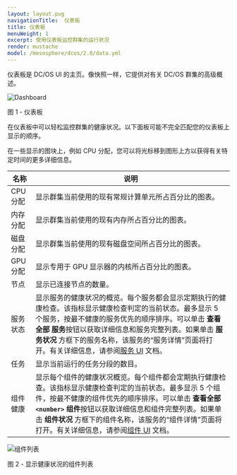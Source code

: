 ```yaml
---
layout: layout.pug
navigationTitle:  仪表板
title: 仪表板
menuWeight: 1
excerpt: 使用仪表板监控群集的运行状况
render: mustache
model: /mesosphere/dcos/2.0/data.yml
---
```

仪表板是 DC/OS UI 的主页。像快照一样，它提供对有关 DC/OS 群集的高级概述。

![Dashboard](/mesosphere/dcos/2.0/img/GUI-Dashboard.png)

图 1 - 仪表板


在仪表板中可以轻松监控群集的健康状况。以下面板可能不完全匹配您的仪表板上显示的顺序。

在一些显示的图块上，例如 CPU 分配，您可以将光标移到图形上方以获得有关特定时间的更多详细信息。

| 名称 | 说明 |
|-----|-----|
| CPU 分配 | 显示群集当前使用的现有常规计算单元所占百分比的图表。|
| 内存分配 | 显示群集当前使用的现有内存所占百分比的图表。|
| 磁盘分配 | 显示群集当前使用的现有磁盘空间所占百分比的图表。|
| GPU 分配 | 显示专用于 GPU 显示器的内核所占百分比的图表。|
| 节点 | 显示已连接节点的数量。|
| 服务状态 | 显示服务的健康状况的概览。每个服务都会显示定期执行的健康检查。该指标显示健康检查判定的当前状态。最多显示 5 个服务，按最不健康的服务优先的顺序排序。可以单击 **查看全部  服务**按钮以获取详细信息和服务完整列表。如果单击 **服务状况** 方框下的服务名称，该服务的“服务详情”页面将打开。有关详细信息，请参阅[服务 UI](/mesosphere/dcos/2.0/gui/services/) 文档。
| 任务 | 显示当前运行的任务分段的数目。|
| 组件健康 | 显示每个组件的健康状况概览。每个组件都会定期执行健康检查。该指标显示健康检查判定的当前状态。最多显示 5 个组件，按最不健康的组件优先的顺序排序。可以单击 **查看全部 `<number>` 组件**按钮以获取详细信息和组件完整列表。如果单击 **组件状况** 方框下的组件名称，该服务的“组件详情”页面将打开。有关详细信息，请参阅[组件 UI](/mesosphere/dcos/2.0/gui/components/) 文档。

![组件列表](/mesosphere/dcos/2.0/img/GUI-Components-Main_View.png)

图 2 - 显示健康状况的组件列表

